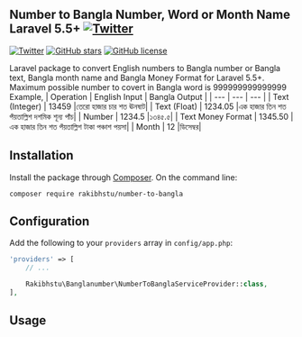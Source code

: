 ## Number to Bangla Number, Word or Month Name Laravel 5.5+ [![Twitter](https://img.shields.io/twitter/url?style=social&url=https%3A%2F%2Fgithub.com%2Frakibhstu%2Fnumber-to-bangla%2F)](https://twitter.com/intent/tweet?text=Wow:&url=https%3A%2F%2Fgithub.com%2Frakibhstu%2Fnumber-to-bangla%2F)


[![Twitter](https://img.shields.io/twitter/url?style=social&url=https%3A%2F%2Fpackagist.org%2Fpackages%2Frakibhstu%2Fnumber-to-bangla)](https://twitter.com/intent/tweet?text=Wow:&url=https%3A%2F%2Fpackagist.org%2Fpackages%2Frakibhstu%2Fnumber-to-bangla)
[![GitHub stars](https://img.shields.io/github/stars/rakibhstu/number-to-bangla)](https://github.com/rakibhstu/number-to-bangla/stargazers)
[![GitHub license](https://img.shields.io/github/license/rakibhstu/number-to-bangla)](https://github.com/rakibhstu/number-to-bangla/blob/master/LICENSE)

Laravel package to convert English numbers to Bangla number or Bangla text, Bangla month name and Bangla Money Format for Laravel 5.5+. Maximum possible number to covert in Bangla word is 999999999999999
Example,
| Operation | English Input | Bangla Output |
| --- | --- | --- |
| Text (Integer) | 13459 |তেরো হাজার চার শত ঊনষাট|
| Text (Float) | 1234.05 |এক হাজার তিন শত পঁয়তাল্লিশ দশমিক শূন্য পাঁচ|
| Number | 1234.5 |১৩৪৫.৫|
| Text Money Format | 1345.50 |এক হাজার তিন শত পঁয়তাল্লিশ টাকা পঞ্চাশ পয়সা|
| Month | 12 |ডিসেম্বর|


## Installation

Install the package through [Composer](http://getcomposer.org).
On the command line:

```
composer require rakibhstu/number-to-bangla
```

## Configuration

Add the following to your `providers` array in `config/app.php`:

```php
'providers' => [
    // ...

    Rakibhstu\Banglanumber\NumberToBanglaServiceProvider::class,
],
```

## Usage

